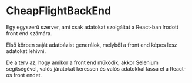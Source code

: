 # CheapFlightBackEnd

Egy egyszerű szerver, ami csak adatokat szolgáltat a React-ban írodott front end számára.

Első körben saját adatbázist generálok, melyből a front end képes lesz adatokat lehívni.

De a terv az, hogy amikor a front end működik, akkor Selenium segítségével, valós járatokat keressen és valós adatokkal lássa el a React-os front endet.
 
